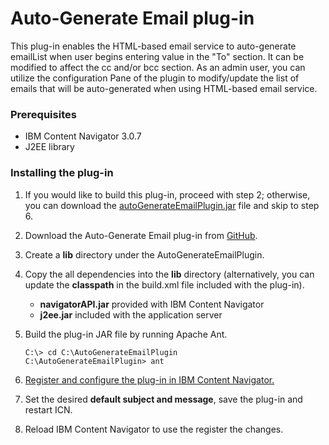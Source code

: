 # Auto-Generate Email plug-in

This plug-in enables the HTML-based email service to auto-generate emailList when user begins entering value in the "To" section. It can be modified to affect the cc and/or bcc section.
As an admin user, you can utilize the configuration Pane of the plugin to modify/update the list of emails that will be auto-generated when using HTML-based email service.

### Prerequisites

* IBM Content Navigator 3.0.7
* J2EE library

### Installing the plug-in

1. If you would like to build this plug-in, proceed with step 2; otherwise, you can download the [autoGenerateEmailPlugin.jar](https://github.com/ibm-ecm/ibm-content-navigator-samples/tree/master/CustomEmailPlugin/autoGenerateEmailPlugin.jar) file and skip to step 6.
2. Download the Auto-Generate Email plug-in from [GitHub](https://github.com/ibm-ecm/ibm-content-navigator-samples/tree/master/AutoGenerateEmailPlugin).
3. Create a **lib** directory under the AutoGenerateEmailPlugin.
4. Copy the all dependencies into the **lib** directory (alternatively, you can update the **classpath** in the build.xml file included with the plug-in).
    * **navigatorAPI.jar** provided with IBM Content Navigator
    * **j2ee.jar** included with the application server
5. Build the plug-in JAR file by running Apache Ant.

    ```
    C:\> cd C:\AutoGenerateEmailPlugin
    C:\AutoGenerateEmailPlugin> ant
    ```
6. [Register and configure the plug-in in IBM Content Navigator.](http://www.ibm.com/support/knowledgecenter/SSEUEX_3.0.8/com.ibm.installingeuc.doc/eucco012.htm)
7. Set the desired **default subject and message**, save the plug-in and restart ICN.
8. Reload IBM Content Navigator to use the register the changes.
